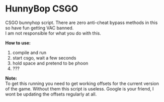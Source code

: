 # HunnyBop CSGO
CSGO bunnyhop script.
There are zero anti-cheat bypass methods in this so have fun getting VAC banned.   
I am not responsible for what you do with this.

**How to use:**  
1. compile and run
2. start csgo, wait a few seconds  
3. hold space and pretend to be phoon 
4. ???

**Note:**  
To get this running you need to get working offsets for the current version of the game. Without them this script is useless. Google is your friend, I wont be updating the offsets regularly at all.

